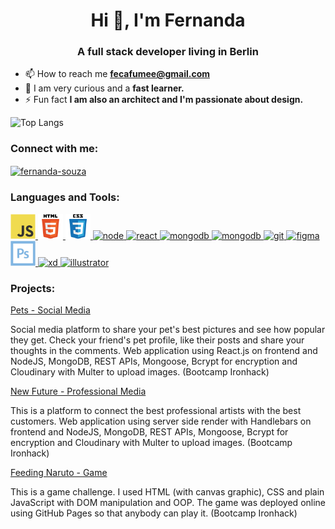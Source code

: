 <h1 align="center">Hi 👋, I'm Fernanda</h1>
<h3 align="center">A full stack developer living in Berlin</h3>

- 📫 How to reach me **fecafumee@gmail.com**
- 🌱 I am very curious and a **fast learner.**
- ⚡ Fun fact **I am also an architect and I'm passionate about design.**

![Top Langs](https://github-readme-stats.vercel.app/api/top-langs/?username=fercfmsouza&layout=compact)

<h3 align="left">Connect with me:</h3>
<p align="left">
<a href="https://www.linkedin.com/in/fernanda-souza-928989239/" target="blank"><img align="center" src="https://raw.githubusercontent.com/rahuldkjain/github-profile-readme-generator/master/src/images/icons/Social/linked-in-alt.svg" alt="fernanda-souza" height="30" width="40" /></a>
</p>

<h3 align="left">Languages and Tools:</h3>
<p align="left">
  <a href="https://developer.mozilla.org/en-US/docs/Web/JavaScript" target="_blank" rel="noreferrer"> <img src="https://raw.githubusercontent.com/devicons/devicon/master/icons/javascript/javascript-original.svg" alt="javascript" width="40" height="40"/> </a>
  <a href="https://www.w3.org/html/" target="_blank" rel="noreferrer"> <img src="https://raw.githubusercontent.com/devicons/devicon/master/icons/html5/html5-original-wordmark.svg" alt="html5" width="40" height="40"/> </a>
  <a href="https://www.w3schools.com/css/" target="_blank" rel="noreferrer"> <img src="https://raw.githubusercontent.com/devicons/devicon/master/icons/css3/css3-original-wordmark.svg" alt="css3" width="40" height="40"/> </a>
  <a href="https://www.w3schools.com/node/" target="_blank" rel="noreferrer"> <img src="https://cdn.jsdelivr.net/gh/devicons/devicon/icons/nodejs/nodejs-original-wordmark.svg" alt="node" width="40" height="40"/> </a>
  <a href="https://www.w3schools.com/react/" target="_blank" rel="noreferrer"> <img src="https://cdn.jsdelivr.net/gh/devicons/devicon/icons/react/react-original.svg" alt="react" width="40" height="40"/> </a>
  <a href="https://www.w3schools.com/mongodb/" target="_blank" rel="noreferrer"> <img src="https://cdn.jsdelivr.net/gh/devicons/devicon/icons/mongodb/mongodb-original-wordmark.svg" alt="mongodb" width="40" height="40"/> </a>
  <a href="https://www.w3schools.com/express/" target="_blank" rel="noreferrer"> <img src="https://cdn.jsdelivr.net/gh/devicons/devicon/icons/express/express-original-wordmark.svg" alt="mongodb" width="40" height="40"/> </a>
   <a href="https://www.w3schools.com/git/" target="_blank" rel="noreferrer"> <img src="https://cdn.jsdelivr.net/gh/devicons/devicon/icons/git/git-plain.svg" alt="git" width="40" height="40"/> </a>
  <a href="https://www.figma.com/" target="_blank" rel="noreferrer"> <img src="https://www.vectorlogo.zone/logos/figma/figma-icon.svg" alt="figma" width="40" height="40"/> </a>
  <a href="https://www.photoshop.com/en" target="_blank" rel="noreferrer"> <img src="https://raw.githubusercontent.com/devicons/devicon/master/icons/photoshop/photoshop-line.svg" alt="photoshop" width="40" height="40"/> </a>
  <a href="https://www.adobe.com/products/xd.html" target="_blank" rel="noreferrer"> <img src="https://cdn.worldvectorlogo.com/logos/adobe-xd.svg" alt="xd" width="40" height="40"/> </a>
  <a href="https://www.adobe.com/in/products/illustrator.html" target="_blank" rel="noreferrer"> <img src="https://www.vectorlogo.zone/logos/adobe_illustrator/adobe_illustrator-icon.svg" alt="illustrator" width="40" height="40"/> </a>
</p>

<h3 align="left">Projects:</h3>
<p align="left">
 <a href="https://petssocialmedia.netlify.app" target="blank">Pets - Social Media</a>
  <p>Social media platform to share your pet's best pictures and see how popular they get. Check your friend's pet profile, like their posts and share your thoughts in the comments. Web application using React.js on frontend and NodeJS, MongoDB, REST APIs, Mongoose, Bcrypt for encryption and Cloudinary with Multer to upload images. (Bootcamp Ironhack)
  </p>
  
  <a href="https://newfuture.cyclic.app" target="blank">New Future - Professional Media</a>
  <p>This is a platform to connect the best professional artists with the best customers. Web application using server side render with Handlebars on frontend and NodeJS, MongoDB, REST APIs, Mongoose, Bcrypt for encryption and Cloudinary with Multer to upload images. (Bootcamp Ironhack)
  </p>
  
  <a href="https://fercfmsouza.github.io/feeding-naruto" target="blank">Feeding Naruto - Game</a>
  <p>This is a game challenge. I used HTML (with canvas graphic), CSS and plain JavaScript with DOM manipulation and OOP. The game was deployed online using GitHub Pages so that anybody can play it. (Bootcamp Ironhack)
  </p>
</p>

